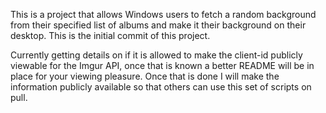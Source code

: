 This is a project that allows Windows users to fetch a random background from their specified list of albums and make it their background on their desktop. This is the initial commit of this project.

Currently getting details on if it is allowed to make the client-id publicly viewable for the Imgur API, once that is known a better README will be in place for your viewing pleasure. Once that is done I will make the information publicly available so that others can use this set of scripts on pull.